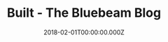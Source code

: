 ---
title: Built - The Bluebeam Blog
metaDescription:
date: 2018-02-01T00:00:00.000Z
summary: The company blog, localized in six languages. Articles are prepped for translation and once completed, the localized content is uploaded to each individual site.
link: https://blog.bluebeam.com/de/
buttonText: Visit Site
image: /static/img/projects/bluebeam/blog.png
tags:
  - Smartling
  - WordPress
  - HTML
  - CSS
  - jQuery
  - Gravity Forms
  - Salesforce/Pardot
---